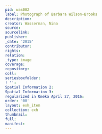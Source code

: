 ```yaml
---
pid: was002
label: Photograph of Barbara Wilson-Brooks
description:
creator: Wasserman, Nina
source:
sourcelink:
publisher:
_date: '2015'
contributor:
rights:
relation:
_type: image
coverage:
repository:
coll:
seriesboxfolder:
! '':
Spatial Information 2:
Spatial Information 3:
regularized in Omeka April 27, 2016:
order: '00'
layout: exh_item
collection: exh
thumbnail:
full:
manifest:
---
```

